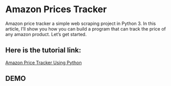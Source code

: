 # Amazon Prices Tracker
 Amazon price tracker a simple web scraping project in Python 3. In this article, I’ll show you how you can build a program that can track the price of any amazon product. Let’s get started.
 
## Here is the tutorial link:
[Amazon Price Tracker Using Python](https://codeeureka.com/amazon-product-price-tracker-using-python/)

## DEMO
